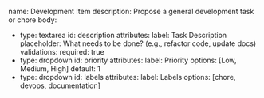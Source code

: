 name: Development Item
description: Propose a general development task or chore
body:
  - type: textarea
    id: description
    attributes:
      label: Task Description
      placeholder: What needs to be done? (e.g., refactor code, update docs)
    validations:
      required: true
  - type: dropdown
    id: priority
    attributes:
      label: Priority
      options: [Low, Medium, High]
      default: 1
  - type: dropdown
    id: labels
    attributes:
      label: Labels
      options: [chore, devops, documentation]